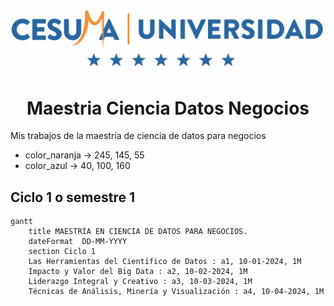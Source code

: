 ![](Logo_Cesuma.png)
# <center>Maestria Ciencia Datos Negocios

Mis trabajos de la maestría de ciencia de datos para negocios
- color_naranja -> 245, 145, 55
- color_azul -> 40, 100, 160

## Ciclo 1 o semestre 1

```mermaid
gantt
    title MAESTRÍA EN CIENCIA DE DATOS PARA NEGOCIOS.
    dateFormat  DD-MM-YYYY
    section Ciclo 1
    Las Herramientas del Científico de Datos : a1, 10-01-2024, 1M
    Impacto y Valor del Big Data : a2, 10-02-2024, 1M
    Liderazgo Integral y Creativo : a3, 10-03-2024, 1M
    Técnicas de Análisis, Minería y Visualización : a4, 10-04-2024, 1M
```
